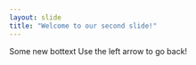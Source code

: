 ```yaml
---
layout: slide
title: "Welcome to our second slide!"
---
```

Some new bottext
Use the left arrow to go back!
